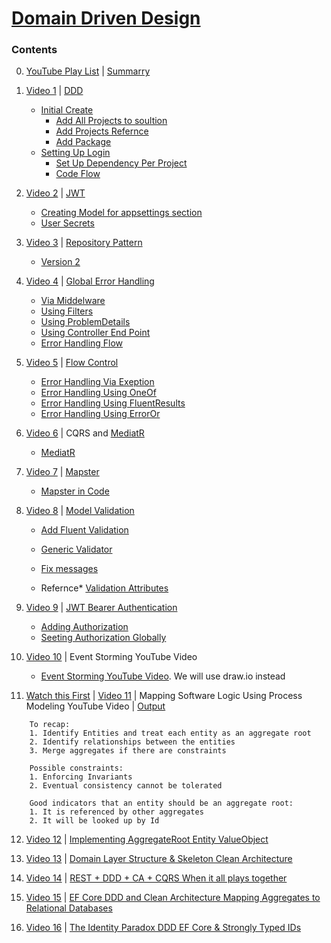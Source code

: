 # [Domain Driven Design][YP]

### Contents
0. [YouTube Play List][YP] | [Summarry][V0]
1. [Video 1][Y1] | [DDD][100]
    + [Initial Create][110]
        + [Add All Projects to soultion][111]
        + [Add Projects Refernce][112]
        + [Add Package][113]
    + [Setting Up Login][120]
        + [Set Up Dependency Per Project][121]
        + [Code Flow][122]
2. [Video 2][Y2] | [JWT][2]
    + [Creating Model for appsettings section][21]
    + [User Secrets][22]

3. [Video 3][Y3] | [Repository Pattern][3]
    + [Version 2][31]

4. [Video 4][Y4] | [Global Error Handling][4]
    + [Via Middelware][41]
    + [Using Filters][42]
    + [Using ProblemDetails][43]
    + [Using Controller End Point][44]
    + [Error Handling Flow][45]

5. [Video 5][Y5] | [Flow Control][5]
    + [Error Handling Via Exeption][51]
    + [Error Handling Using OneOf][52]
    + [Error Handling Using FluentResults][53]
    + [Error Handling Using ErrorOr][54]

6. [Video 6][Y6] | CQRS and [MediatR][6]
    + [MediatR][61]

7. [Video 7][Y7] | [Mapster][7]
    + [Mapster in Code][71]

8. [Video 8][Y8] | [Model Validation][8]
    + [Add Fluent Validation][81]
    + [Generic Validator][82]
    + [Fix messages][83]

    + Refernce* [Validation Attributes][Y80] 

9. [Video 9][Y9] | [JWT Bearer Authentication][9]
    + [Adding Authorization][91]
    + [Seeting Authorization Globally][92]

10. [Video 10][Y10] | Event Storming YouTube Video
    + [Event Storming YouTube Video][Y10p]. We will use draw.io instead

11. [Watch this First][Y11p] | [Video 11][Y11] | Mapping Software Logic Using Process Modeling YouTube Video | [Output][V11]
```
    To recap:
    1. Identify Entities and treat each entity as an aggregate root
    2. Identify relationships between the entities
    3. Merge aggregates if there are constraints

    Possible constraints:
    1. Enforcing Invariants
    2. Eventual consistency cannot be tolerated

    Good indicators that an entity should be an aggregate root:
    1. It is referenced by other aggregates
    2. It will be looked up by Id
```
12. [Video 12][Y12] | [Implementing AggregateRoot Entity ValueObject][V12] 

13. [Video 13][Y13] | [Domain Layer Structure & Skeleton  Clean Architecture][V13] 
14. [Video 14][Y14] | [REST + DDD + CA + CQRS  When it all plays together][V14] 
15. [Video 15][Y15] | [EF Core DDD and Clean Architecture  Mapping Aggregates to Relational Databases][V15]
16. [Video 16][Y16] | [The Identity Paradox  DDD EF Core & Strongly Typed IDs][V16]

[100]:Docs/v/Video1-0.md
[110]:Docs/v/Video1-1-setup.md#intial-creation
[111]:Docs/v/Video1-1-setup.md#add-all-created-projects-in-solution
[112]:Docs/v/Video1-1-setup.md#add-project-refernce
[113]:Docs/v/Video1-1-setup.md#add-package
[120]:Docs/v/Video1-2-Setting-Up-Login.md#setting-up-login
[121]:Docs/v/Video1-2-Setting-Up-Login.md#setup-dependency-injection-per-project
[122]:Docs/v/Video1-2-Setting-Up-Login.md#code-flow

[2]:Docs/v/Video2-JWT.md#jwt
[21]:Docs/v/Video2-JWT.md#creating-model-for-appsettings-section
[22]:Docs/v/Video2-JWT.md#user-secret

[3]:Docs/v/Video3.md
[31]:Docs/v/Video3-v2.md

[4]:Docs/v/Video4.md#error-handling
[41]:Docs/v/Video4.md#via-middelware
[42]:Docs/v/Video4.md#via-exception-filter-attribute
[43]:Docs/v/Video4.md#using-problemdetails
[44]:Docs/v/Video4.md#via-error-endpoint
[45]:Docs/v/Video4.md#error-handling-flow

[5]:Docs/v/Video5-0.md
[51]:Docs/v/Video5-1-Via-Exception.md
[52]:Docs/v/Video5-2-OneOf.md
[53]:Docs/v/Video5-3-FluentResults.md
[54]:Docs/v/Video5-4-ErrorOr.md

[6]:Docs/v/Video6-CQRS.md#cqrs
[61]:Docs/v/Video6-CQRS.md#mediatr

[7]:Docs/v/Video7-1-Mapster.md
[71]:Docs/v/Video7-2-MapsterInCode.md

[8]:Docs/v/Video8-ModelValidation.md#model-validation
[81]:Docs/v/Video8-ModelValidation.md#add-fluent-validation
[82]:Docs/v/Video8-ModelValidation.md#convert-to-a-generic-validator
[83]:Docs/v/Video8-ModelValidation.md#fix-title-of-error-response
[84]:Docs/v/Video8-ModelValidation.md#base-controller-clean-up
[85]:Docs/v/Video8-ModelValidation.md#using-the-generic-validator

[9]:Docs/v/Video9.md#bearer-authentication
[91]:Docs/v/Video9.md#adding-authorization
[92]:Docs/v/Video9.md#adding-authorization-global---to-inheriting-classes

[V11]:Docs/Api/DomainModels/Aggregates.Menu.md
[V12]:Docs/v/Video12.md#implementing-aggregateroot-entity-valueobject
[V13]:Docs/v/Video13.md#domain-layer-structure--skeleton--clean-architecture
[V14]:Docs/v/Video14.md#rest--ddd--ca--cqrs--when-it-all-plays-together
[V15]:Docs/v/Video15.md#ef-core-ddd-and-clean-architecture--mapping-aggregates-to-relational-databases
[V16]:Docs/v/Video16.md#the-identity-paradox--ddd-ef-core--strongly-typed-ids

[V0]:Docs/v/_Summary.md#domain-driven-design---codes-summary

[YP]:https://www.youtube.com/playlist?list=PLzYkqgWkHPKBcDIP5gzLfASkQyTdy0t4k
[Y1]:https://www.youtube.com/watch?v=fhM0V2N1GpY
[Y2]:https://www.youtube.com/watch?v=38bQNWKh0dk
[Y3]:https://www.youtube.com/watch?v=ZwQf_JQUUCQ
[Y4]:https://www.youtube.com/watch?v=gMwAhKddHYQ
[Y5]:https://www.youtube.com/watch?v=tZ8gGqiq_IU
[Y6]:https://www.youtube.com/watch?v=MwMVvLBSJa8
[Y7]:https://www.youtube.com/watch?v=vBs6naPD6RE
[Y8]:https://www.youtube.com/watch?v=FXP3PQ03fa0
[Y80]:https://www.youtube.com/watch?v=-ix1hzWr2ws
[Y9]:https://www.youtube.com/watch?v=7ILCRfPmQxQ
[Y10p]:https://www.youtube.com/watch?v=7LFxWgfJEeI
[Y10]:https://www.youtube.com/watch?v=1pBGc7kKOAA
[Y11p]:https://www.youtube.com/watch?v=UEtmOW8uZZY
[Y11]:https://www.youtube.com/watch?v=f6G46rqkePc

[Y12]:https://www.youtube.com/watch?v=weGLBPky43U
[Y13]:https://www.youtube.com/watch?v=jnutb5Z4wyg
[Y14]:https://www.youtube.com/watch?v=jm0CWlb5vvQ
[Y15]:https://www.youtube.com/watch?v=5_un3PUER8U
[Y16]:https://www.youtube.com/watch?v=B3Iq346KwUQ
